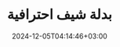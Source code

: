 ---
title: "بدلة شيف احترافية"
date: 2024-12-05T04:14:46+03:00
draft: false
pargraph1: "أضف لمسة من الاحترافية إلى مطبخك مع بدلة الشيف هذه. صُممت هذه البدلة لتوفير الحماية القصوى لملابسك من الحرارة واللطخات أثناء العمل في المطبخ. مصنوعة من قماش عالي الجودة مقاوم للحرارة، هذه البدلة هي الخيار الأمثل للطهاة المحترفين."
pargraph2: "
    تم تصميم بدلة الشيف هذه لتوفر لك الراحة والأناقة في نفس الوقت. تتميز بتصميمها العصري والأنيق، مما يجعلك تبدو محترفًا في كل الأوقات. كما أنها مزودة بجيوب متعددة لتخزين أدواتك المطبخية، مما يسهل عليك الوصول إليها عند الحاجة.
"
heroImg: "../../images/product/chef/main.png"
image1: "../../images/product/chef/image1.png"
image2: "../../images/product/chef/image2.png"
image3: "../../images/product/chef/image3.png"
image4: "../../images/product/chef/image4.png"
image5: "../../images/product/chef/image5.png"
image6: "../../images/product/chef/image6.png"

---